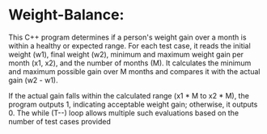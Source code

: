 ﻿# Weight-Balance:
 
This C++ program determines if a person's weight gain over a month is within a healthy or expected range. For each test case, it reads the initial weight (w1), final weight (w2), minimum and maximum weight gain per month (x1, x2), and the number of months (M). It calculates the minimum and maximum possible gain over M months and compares it with the actual gain (w2 - w1).

If the actual gain falls within the calculated range (x1 * M to x2 * M), the program outputs 1, indicating acceptable weight gain; otherwise, it outputs 0. The while (T--) loop allows multiple such evaluations based on the number of test cases provided
